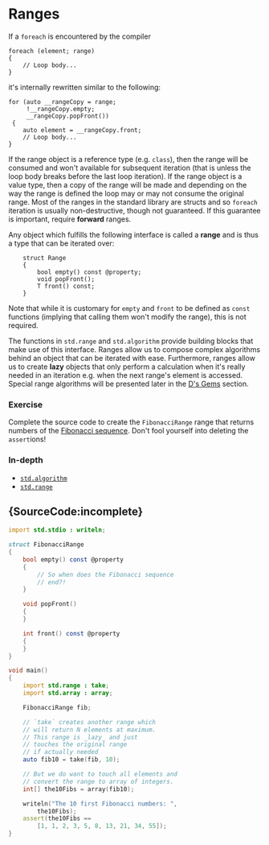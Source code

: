 # Ranges

If a `foreach` is encountered by the compiler

```
foreach (element; range)
{
    // Loop body...
}
```

it's internally rewritten similar to the following:

```
for (auto __rangeCopy = range;
     !__rangeCopy.empty;
     __rangeCopy.popFront())
 {
    auto element = __rangeCopy.front;
    // Loop body...
}
```

If the range object is a reference type (e.g. `class`), then the range will be
consumed and won't available for subsequent iteration (that is unless the
loop body breaks before the last loop iteration). If the range object is
a value type, then a copy of the range will be made and depending on the
way the range is defined the loop may or may not consume the original
range. Most of the ranges in the standard library are structs and so `foreach`
iteration is usually non-destructive, though not guaranteed. If this
guarantee is important, require **forward** ranges.

Any object which fulfills the following interface is called a **range**
and is thus a type that can be iterated over:

```
    struct Range
    {
        bool empty() const @property;
        void popFront();
        T front() const;
    }
 ```
Note that while it is customary for `empty` and `front` to be defined as `const`
functions (implying that calling them won't modify the range), this is not
required.

The functions in `std.range` and `std.algorithm` provide
building blocks that make use of this interface. Ranges allow us
to compose complex algorithms behind an object that
can be iterated with ease. Furthermore, ranges allow us to create **lazy**
objects that only perform a calculation when it's really needed
in an iteration e.g. when the next range's element is accessed.
Special range algorithms will be presented later in the
[D's Gems](gems/range-algorithms) section.

### Exercise

Complete the source code to create the `FibonacciRange` range
that returns numbers of the
[Fibonacci sequence](https://en.wikipedia.org/wiki/Fibonacci_number).
Don't fool yourself into deleting the `assert`ions!

### In-depth

- [`std.algorithm`](http://dlang.org/phobos/std_algorithm.html)
- [`std.range`](http://dlang.org/phobos/std_range.html)

## {SourceCode:incomplete}

```d
import std.stdio : writeln;

struct FibonacciRange
{
    bool empty() const @property
    {
        // So when does the Fibonacci sequence
        // end?!
    }

    void popFront()
    {
    }

    int front() const @property
    {
    }
}

void main()
{
    import std.range : take;
    import std.array : array;

    FibonacciRange fib;

    // `take` creates another range which
    // will return N elements at maximum.
    // This range is _lazy_ and just
    // touches the original range
    // if actually needed
    auto fib10 = take(fib, 10);

    // But we do want to touch all elements and
    // convert the range to array of integers.
    int[] the10Fibs = array(fib10);

    writeln("The 10 first Fibonacci numbers: ",
        the10Fibs);
    assert(the10Fibs ==
        [1, 1, 2, 3, 5, 8, 13, 21, 34, 55]);
}
```
